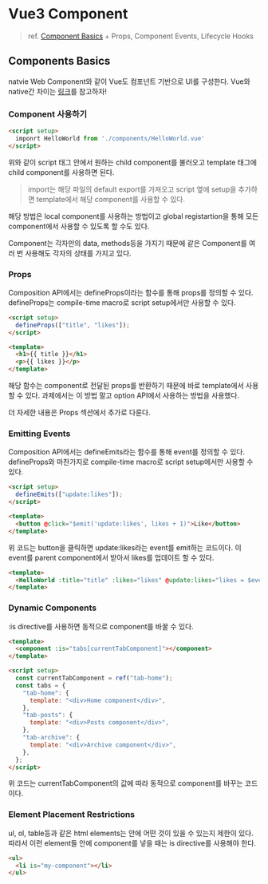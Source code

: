 # Vue3 Component

> ref. [Component Basics](https://v3.vuejs.org/guide/component-basics.html) + Props, Component Events, Lifecycle Hooks

## Components Basics

natvie Web Component와 같이 Vue도 컴포넌트 기반으로 UI를 구성한다. Vue와 native간 차이는 [링크](https://vuejs.org/guide/extras/web-components.html)를 참고하자!

### Component 사용하기

```html
<script setup>
  imponrt HelloWorld from './components/HelloWorld.vue'
</script>
```

위와 같이 script 태그 안에서 원하는 child component를 불러오고 template 태그에 child component를 사용하면 된다.

> import는 해당 파일의 default export를 가져오고 script 옆에 setup을 추가하면 template에서 해당 component를 사용할 수 있다.

해당 방법은 local component를 사용하는 방법이고 global registartion을 통해 모든 component에서 사용할 수 있도록 할 수도 있다.

Component는 각자만의 data, methods등을 가지기 때문에 같은 Component를 여러 번 사용해도 각자의 상태를 가지고 있다.

### Props

Composition API에서는 defineProps이라는 함수를 통해 props를 정의할 수 있다. defineProps는 compile-time macro로 script setup에서만 사용할 수 있다.

```html
<script setup>
  defineProps(["title", "likes"]);
</script>

<template>
  <h1>{{ title }}</h1>
  <p>{{ likes }}</p>
</template>
```

해당 함수는 component로 전달된 props를 반환하기 때문에 바로 template에서 사용할 수 있다. 과제에서는 이 방법 말고 option API에서 사용하는 방법을 사용했다.

더 자세한 내용은 Props 섹션에서 추가로 다룬다.

### Emitting Events

Composition API에서는 defineEmits라는 함수를 통해 event를 정의할 수 있다. defineProps와 마찬가지로 compile-time macro로 script setup에서만 사용할 수 있다.

```html
<script setup>
  defineEmits(["update:likes"]);
</script>

<template>
  <button @click="$emit('update:likes', likes + 1)">Like</button>
</template>
```

위 코드는 button을 클릭하면 update:likes라는 event를 emit하는 코드이다. 이 event를 parent component에서 받아서 likes를 업데이트 할 수 있다.

```html
<template>
  <HelloWorld :title="title" :likes="likes" @update:likes="likes = $event" />
</template>
```

### Dynamic Components

:is directive를 사용하면 동적으로 component를 바꿀 수 있다.

```html
<template>
  <component :is="tabs[currentTabComponent]"></component>
</template>

<script setup>
  const currentTabComponent = ref("tab-home");
  const tabs = {
    "tab-home": {
      template: "<div>Home component</div>",
    },
    "tab-posts": {
      template: "<div>Posts component</div>",
    },
    "tab-archive": {
      template: "<div>Archive component</div>",
    },
  };
</script>
```

위 코드는 currentTabComponent의 값에 따라 동적으로 component를 바꾸는 코드이다.

### Element Placement Restrictions

ul, ol, table등과 같은 html elements는 안에 어떤 것이 있을 수 있는지 제한이 있다. 따라서 이런 element들 안에 component를 넣을 때는 is directive를 사용해야 한다.

```html
<ul>
  <li is="my-component"></li>
</ul>
```
